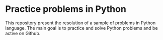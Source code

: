 # Practice problems in Python

This repository present the resolution of a sample of problems in Python language. The main goal is to practice and solve Python problems and be active on Github. 
